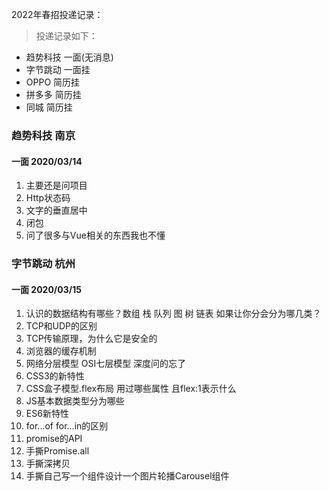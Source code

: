 2022年春招投递记录：

> 投递记录如下：

- 趋势科技 一面(无消息)
- 字节跳动 一面挂
- OPPO 简历挂
- 拼多多 简历挂
- 同城 简历挂

### 趋势科技 南京

#### 一面 2020/03/14

1. 主要还是问项目
2. Http状态码
3. 文字的垂直居中
4. 闭包
5. 问了很多与Vue相关的东西我也不懂

### 字节跳动 杭州

#### 一面 2020/03/15

1. 认识的数据结构有哪些？数组 栈 队列 图 树 链表 如果让你分会分为哪几类？
2. TCP和UDP的区别
3. TCP传输原理，为什么它是安全的
4. 浏览器的缓存机制
5. 网络分层模型 OSI七层模型 深度问的忘了
6. CSS3的新特性
7. CSS盒子模型.flex布局 用过哪些属性 且flex:1表示什么
8. JS基本数据类型分为哪些
9. ES6新特性
10. for...of for...in的区别
11. promise的API
12. 手撕Promise.all
13. 手撕深拷贝
14. 手撕自己写一个组件设计一个图片轮播Carousel组件